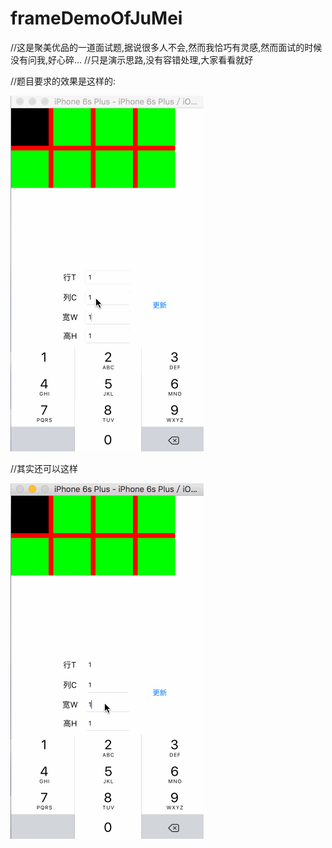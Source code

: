 # frameDemoOfJuMei
//这是聚美优品的一道面试题,据说很多人不会,然而我恰巧有灵感,然而面试的时候没有问我,好心碎...
//只是演示思路,没有容错处理,大家看看就好


//题目要求的效果是这样的:


![image](https://raw.githubusercontent.com/HanFighting/frameDemoOfJuMei/master/1.gif)



//其实还可以这样


![image](https://raw.githubusercontent.com/HanFighting/frameDemoOfJuMei/master/2.gif)
